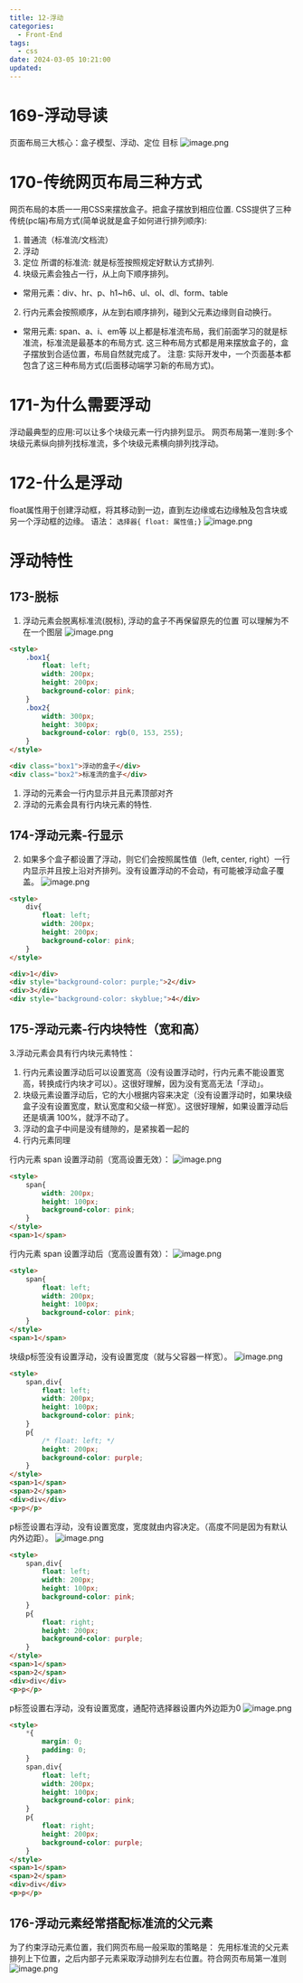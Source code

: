 ```yaml
---
title: 12-浮动
categories:
  - Front-End
tags:
  - css
date: 2024-03-05 10:21:00
updated:
---
```

# 169-浮动导读
页面布局三大核心：盒子模型、浮动、定位
目标
![image.png](https://illyber-images.oss-cn-chengdu.aliyuncs.com/202403051022861.png)

# 170-传统网页布局三种方式
网页布局的本质一一用CSS来摆放盒子。把盒子摆放到相应位置.
CSS提供了三种传统(pc端)布局方式(简单说就是盒子如何进行排列顺序):
1. 普通流（标准流/文档流）
2. 浮动
3. 定位
所谓的标准流: 就是标签按照规定好默认方式排列.
1. 块级元素会独占一行，从上向下顺序排列。
- 常用元素：div、hr、p、h1~h6、ul、ol、dl、form、table
2. 行内元素会按照顺序，从左到右顺序排列，碰到父元素边缘则自动换行。
- 常用元素: span、a、i、em等
以上都是标准流布局，我们前面学习的就是标准流，标准流是最基本的布局方式.
这三种布局方式都是用来摆放盒子的，盒子摆放到合适位置，布局自然就完成了。
注意: 实际开发中，一个页面基本都包含了这三种布局方式(后面移动端学习新的布局方式)。

# 171-为什么需要浮动
浮动最典型的应用:可以让多个块级元素一行内排列显示。
网页布局第一准则:多个块级元素纵向排列找标准流，多个块级元素横向排列找浮动。

# 172-什么是浮动
float属性用于创建浮动框，将其移动到一边，直到左边缘或右边缘触及包含块或另一个浮动框的边缘。
语法：
`选择器{ float: 属性值;}`
![image.png](https://illyber-images.oss-cn-chengdu.aliyuncs.com/202403051601629.png)

# 浮动特性
## 173-脱标
1. 浮动元素会脱离标准流(脱标), 浮动的盒子不再保留原先的位置
可以理解为不在一个图层
![image.png](https://illyber-images.oss-cn-chengdu.aliyuncs.com/202403052220908.png)
```html
<style>
    .box1{
        float: left;
        width: 200px;
        height: 200px;
        background-color: pink;
    }
    .box2{
        width: 300px;
        height: 300px;
        background-color: rgb(0, 153, 255);
    }
</style>

<div class="box1">浮动的盒子</div>
<div class="box2">标准流的盒子</div>
```


1. 浮动的元素会一行内显示并且元素顶部对齐
2. 浮动的元素会具有行内块元素的特性.
## 174-浮动元素-行显示

2. 如果多个盒子都设置了浮动，则它们会按照属性值（left, center, right）一行内显示并且按上沿对齐排列。没有设置浮动的不会动，有可能被浮动盒子覆盖。
![image.png](https://illyber-images.oss-cn-chengdu.aliyuncs.com/20240408035541.png)

```html
<style>
    div{
        float: left;
        width: 200px;
        height: 200px;
        background-color: pink;
    }
</style>

<div>1</div>
<div style="background-color: purple;">2</div>
<div>3</div>
<div style="background-color: skyblue;">4</div>
```

## 175-浮动元素-行内块特性（宽和高）
3.浮动元素会具有行内块元素特性：
1. 行内元素设置浮动后可以设置宽高（没有设置浮动时，行内元素不能设置宽高，转换成行内块才可以）。这很好理解，因为没有宽高无法「浮动」。
2. 块级元素设置浮动后，它的大小根据内容来决定（没有设置浮动时，如果块级盒子没有设置宽度，默认宽度和父级一样宽）。这很好理解，如果设置浮动后还是填满 100%，就浮不动了。
3. 浮动的盒子中间是没有缝隙的，是紧挨着一起的
4. 行内元素同理

行内元素 span 设置浮动前（宽高设置无效）：
![image.png](https://illyber-images.oss-cn-chengdu.aliyuncs.com/20240408145054.png)
```html
<style>
    span{
        width: 200px;
        height: 100px;
        background-color: pink;
    }
</style>
<span>1</span>
```

行内元素 span 设置浮动后（宽高设置有效）：
![image.png](https://illyber-images.oss-cn-chengdu.aliyuncs.com/20240408145343.png)
```html
<style>
    span{
        float: left;
        width: 200px;
        height: 100px;
        background-color: pink;
    }
</style>
<span>1</span>
```

块级p标签没有设置浮动，没有设置宽度（就与父容器一样宽）。
![image.png](https://illyber-images.oss-cn-chengdu.aliyuncs.com/20240408153459.png)
```html
<style>
    span,div{
        float: left;
        width: 200px;
        height: 100px;
        background-color: pink;
    }
    p{
        /* float: left; */
        height: 200px;
        background-color: purple;
    }
</style>
<span>1</span>
<span>2</span>
<div>div</div>
<p>p</p>
```

p标签设置右浮动，没有设置宽度，宽度就由内容决定。（高度不同是因为有默认内外边距）。
![image.png](https://illyber-images.oss-cn-chengdu.aliyuncs.com/20240408153550.png)
```html
<style>
    span,div{
        float: left;
        width: 200px;
        height: 100px;
        background-color: pink;
    }
    p{
        float: right;
        height: 200px;
        background-color: purple;
    }
</style>
<span>1</span>
<span>2</span>
<div>div</div>
<p>p</p>
```

p标签设置右浮动，没有设置宽度，通配符选择器设置内外边距为0
![image.png](https://illyber-images.oss-cn-chengdu.aliyuncs.com/20240408154101.png)
```html
<style>
    *{
        margin: 0;
        padding: 0;
    }
    span,div{
        float: left;
        width: 200px;
        height: 100px;
        background-color: pink;
    }
    p{
        float: right;
        height: 200px;
        background-color: purple;
    }
</style>
<span>1</span>
<span>2</span>
<div>div</div>
<p>p</p>
```

## 176-浮动元素经常搭配标准流的父元素

为了约束浮动元素位置，我们网页布局一般采取的策略是：
先用标准流的父元素排列上下位置，之后内部子元素采取浮动排列左右位置。符合网页布局第一准则
![image.png](https://illyber-images.oss-cn-chengdu.aliyuncs.com/20240408212542.png)





